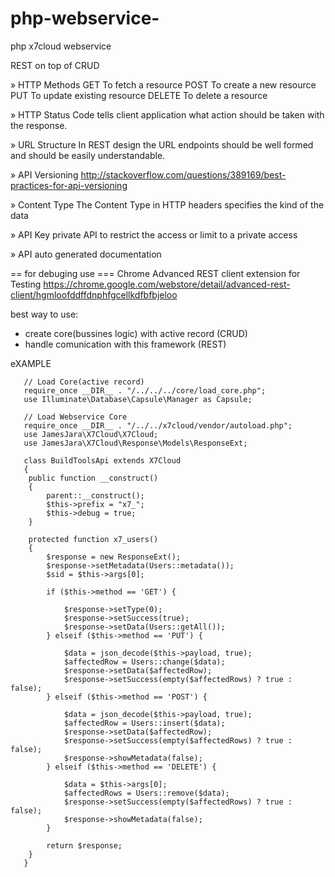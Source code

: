 # php-webservice-
php x7cloud webservice

REST on top of CRUD

» HTTP Methods
GET	To fetch a resource
POST To create a new resource
PUT	To update existing resource
DELETE To delete a resource

» HTTP Status Code
tells client application what action should be taken with the response.

» URL Structure 
In REST design the URL endpoints should be well formed and should be easily understandable.

» API Versioning
http://stackoverflow.com/questions/389169/best-practices-for-api-versioning


» Content Type
The Content Type in HTTP headers specifies the kind of the data 

» API Key
private API to restrict the access or limit to a private access

» API auto generated documentation


== for debuging use ===
 Chrome Advanced REST client extension for Testing
 https://chrome.google.com/webstore/detail/advanced-rest-client/hgmloofddffdnphfgcellkdfbfbjeloo
 
 
best way to use:
- create core(bussines logic) with active record (CRUD)
- handle comunication with this framework (REST)


eXAMPLE
```
   // Load Core(active record)
   require_once __DIR__ . "/../../../core/load_core.php";
   use Illuminate\Database\Capsule\Manager as Capsule;
   
   // Load Webservice Core
   require_once __DIR__ . "/../../x7cloud/vendor/autoload.php";
   use JamesJara\X7Cloud\X7Cloud;
   use JamesJara\X7Cloud\Response\Models\ResponseExt;
   
   class BuildToolsApi extends X7Cloud
   {
    public function __construct()
    {
        parent::__construct();
        $this->prefix = "x7_";
        $this->debug = true;
    }
    
    protected function x7_users()
    {
        $response = new ResponseExt();
        $response->setMetadata(Users::metadata());
        $sid = $this->args[0];

        if ($this->method == 'GET') {

            $response->setType(0);
            $response->setSuccess(true);
            $response->setData(Users::getAll());
        } elseif ($this->method == 'PUT') {

            $data = json_decode($this->payload, true);
            $affectedRow = Users::change($data);
            $response->setData($affectedRow);
            $response->setSuccess(empty($affectedRows) ? true : false);
        } elseif ($this->method == 'POST') {

            $data = json_decode($this->payload, true);
            $affectedRow = Users::insert($data);
            $response->setData($affectedRow);
            $response->setSuccess(empty($affectedRows) ? true : false);
            $response->showMetadata(false);
        } elseif ($this->method == 'DELETE') {

            $data = $this->args[0];
            $affectedRows = Users::remove($data);
            $response->setSuccess(empty($affectedRows) ? true : false);
            $response->showMetadata(false);
        }

        return $response;
    }
   }
```
 
